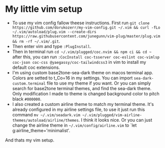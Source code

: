 # My little vim setup

-   To use my vim config fallow theese instructions. First run `git clone https://github.com/dorukozerr/my-vim-config.git ~/.vim && curl -fLo ~/.vim/autoload/plug.vim --create-dirs https://raw.githubusercontent.com/junegunn/vim-plug/master/plug.vim && rm -rf ~/.vim/.git`.
-   Then enter vim and type `:PlugInstall`.
-   Then in terminal run `cd ~/.vim/plugged/coc.nvim && npm ci && cd ~` after this, you can run `:CocInstall coc-tsserver coc-eslint coc-vimlsp coc-json coc-css @yaegassy/coc-tailwindcss3` in vim to install my default coc extensions.
-   I'm using custom base2tone-sea-dark theme on macos terminal app. Colors are setted to t_Co=16 in my settings. You can import `sea-dark-custom.terminal` file to use my theme if you want. Or you can simply search for base2tone terminal themes, and find the sea-dark theme. Only modification I made to theme is changed background color to pitch black `#000000`.
-   I also created a custom airline theme to match my terminal theme. It's already configured in my airline settings file, to use it just run this command `mv ~/.vim/seadark.vim ~/.vim/plugged/vim-airline-themes/autoload/airline/themes`. I think it looks nice. Or you can just change the airline theme in `~/.vim/config/airline.vim` to `let g:airline_theme='minimalist'.

And thats my vim setup.
